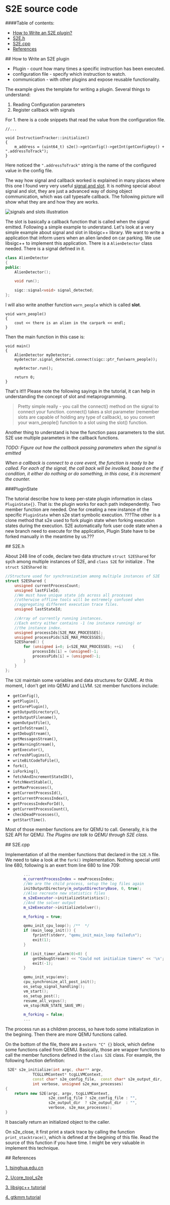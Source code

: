 S2E source code
===
####Table of contents:

- [How to Write an S2E plugin?](#HowtoS2EPlugin)
- [S2E.h](#S2E.h)
- [S2E.cpp](#S2E.cpp)
- [References](#reference)

<a name="HowtoS2EPlugin" />
## How to Write an S2E plugin

- Plugin - count how many times a specific instruction has been executed.
- configuration file - specify which instruction to watch.
- communication - with other plugins and expose reusable functionality.

The example gives the template for writing a plugin. Several things to understand:
1. Reading Configuration parameters
2. Register callback with signals

For 1. there is a code snippets that read the value from the configuration file.

```
//...

void InstructionTracker::initialize()
{
    m_address = (uint64_t) s2e()->getConfig()->getInt(getConfigKey() + ".addressToTrack");
}
```

Here noticed the `".addressToTrack"` string is the name of the configured value in the config file.

The way how signal and callback worked is explained in many places where this one I found very very useful [signal and slot](http://qt-project.org/doc/qt-5/signalsandslots.html). It is nothing special about signal and slot, they are just a advanced way of doing object communication, which was call typesafe callback. The following picture will show what they are and how they are works. 

![signals and slots illustration](http://qt-project.org/doc/qt-5/images/abstract-connections.png)

The slot is basically a callback function that is called when the signal emitted. Following a simple example to understand. Let's look at a very simple example about signal and slot in libsigc++ library. We want to write a application that inform users when an alien landed on car parking. We use libsigc++ to implement this application. There is a `AlienDetector` class needed. There is a signal defined in it. 

```cpp
class AlienDetector
{
public:
    AlienDetector();

    void run();

    sigc::signal<void> signal_detected;
};
```

I will also write another function `warn_people` which is called __slot__. 
```
void warn_people()
{
	cout << there is an alien in the carpark << endl;
}
```

Then the main function in this case is:
```
void main()
{
	AlienDetector myDetector;
	mydetector.signal_detected.connect(sigc::ptr_fun(warn_people));
	
	mydetector.run();
	
	return 0;
}
```

That's it!!! Please note the following sayings in the tutorial, it can help in understanding the concept of slot and metaprogramming. 

> Pretty simple really - you call the connect() method on the signal to connect your function. connect() takes a  slot parameter (remember slots are capable of holding any type of callback), so you convert your warn_people() function to a slot using the slot() function.
> 

Another thing to understand is how the function pass parameters to the slot. S2E use multiple parameters in the callback functions.

*TODO: Figure out how the callback passing parameters when the signal is emitted* 

_When a callback is connect to a core event, the function is ready to be called. For each of the signal, the call back will be involked, based on the if condition, it either do nothing or do something, in this case, it is increment the counter._

###PluginState

The tutorial describe how to keep per-state plugin information in class `PluginState{}`. That is: the plugin works for each path independently. Two member function are needed. One for creating a new instance of the specific `PluginState` when s2e start symbolic execution. ???The other is a clone method that s2e used to fork plugin state when forking execution states during the execution. S2E automatically fork user code state when a new branch need to execute for the application, Plugin State have to be forked manually in the meantime by us.???



<a name="S2E.h"/>
## S2E.h

About 248 line of code, declare two data structure `struct S2EShared` for sych among multiple instances of S2E, and `class S2E` for initialize . The `struct S2EShared` is:

```cpp
//Structure used for synchronization among multiple instances of S2E
struct S2EShared {
    unsigned currentProcessCount;
    unsigned lastFileId;
    //We must have unique state ids across all processes
    //otherwise offline tools will be extremely confused when
    //aggregating different execution trace files.
    unsigned lastStateId;

    //Array of currently running instances.
    //Each entry either contains -1 (no instance running) or
    //the instance index.
    unsigned processIds[S2E_MAX_PROCESSES];
    unsigned processPids[S2E_MAX_PROCESSES];
    S2EShared() {
        for (unsigned i=0; i<S2E_MAX_PROCESSES; ++i)    {
            processIds[i] = (unsigned)-1;
            processPids[i] = (unsigned)-1;
        }
    }
};
```

The `S2E` maintain some variables and data structures for QUME. At this moment, I don't get into QEMU and LLVM. `S2E` member functions include: 
- `getConfig()`, 
- `getPlugin()`, 
- `getCorePlugin()`, 
- `getOutputDirectory()`, 
- `getOutputFilename()`, 
- `openOutputFile()`, 
- `getInfoStream()`, 
- `getDebugStream()`, 
- `getMessagesStream()`, 
- `getWarningStream()`, 
- `getExecutor()`, 
- `refreshPlugins()`, 
- `writeBitCodeToFile()`, 
- `fork()`, 
- `isForking()`, 
- `fetchAndIncrementStateID()`, 
- `fetchNextStable()`, 
- `getMaxProcesses()`, 
- `getCurrentProcessId()`, 
- `getCurrentProcessIndex()`, 
- `getProcessIndexForId()`, 
- `getCurrentProcessCount()`, 
- `checkDeadProcesses()`, 
- `getStartTime()`. 

Most of those member functions are for QEMU to call. Generally, it is the S2E API for QEMU. _The Plugins are talk to QEMU through S2E class._ 

<a name="S2E.cpp"/>
## S2E.cpp

Implementation of all the member functions that declared in the `S2E.h` file. We need to take a look at the `fork()` implementation. Nothing special until line 680, following is an exert from line 680 to line 709:

```cpp
        ...
        m_currentProcessIndex = newProcessIndex;
        //We are the child process, setup the log files again
        initOutputDirectory(m_outputDirectoryBase, 0, true);
        //Also recreate new statistics files
        m_s2eExecutor->initializeStatistics();
        //And the solver output
        m_s2eExecutor->initializeSolver();

        m_forking = true;

        qemu_init_cpu_loop(); /**  */
        if (main_loop_init()) {
            fprintf(stderr, "qemu_init_main_loop failed\n");
            exit(1);
        }

        if (init_timer_alarm(0)<0) {
            getDebugStream() << "Could not initialize timers" << '\n';
            exit(-1);
        }

        qemu_init_vcpu(env);
        cpu_synchronize_all_post_init();
        os_setup_signal_handling();
        vm_start();
        os_setup_post();
        resume_all_vcpus();
        vm_stop(RUN_STATE_SAVE_VM);

        m_forking = false;
        ...
```

The process run as a children process, so have todo some initialization in the begining. Then there are more QEMU functions called.

On the bottom of the file, there are a `extern "C" {}` block, which define some functions called from QEMU. Basically, those are wrapper functions to call the member functions defined in the `class S2E` class. For example, the following function definition:

```cpp
 S2E* s2e_initialize(int argc, char** argv,
            TCGLLVMContext* tcgLLVMContext,
            const char* s2e_config_file,  const char* s2e_output_dir,
            int verbose, unsigned s2e_max_processes)
{
    return new S2E(argc, argv, tcgLLVMContext,
                   s2e_config_file ? s2e_config_file : "",
                   s2e_output_dir  ? s2e_output_dir  : "",
                   verbose, s2e_max_processes);
}
```

It bascially return an initialized object to the caller.

On s2e_close, it first print a stack trace by calling the function ` print_stacktrace()`, which is defined at the begining of this file. Read the source of this function if you have time. I might be very valuable in implement this technique.

<a name="reference"/>
## References

[1. tsinghua.edu.cn](http://os.cs.tsinghua.edu.cn/oscourse/OS2012/projects/U03)

[2. Ucore_tool_s2e](https://github.com/chyyuu/ucore_tool_s2e)

[3. libsigc++ tutorial](https://developer.gnome.org/libsigc++-tutorial/2.2/ch02.html#id447321)

[4. gtkmm tutorial](https://developer.gnome.org/gtkmm-tutorial/3.8/)